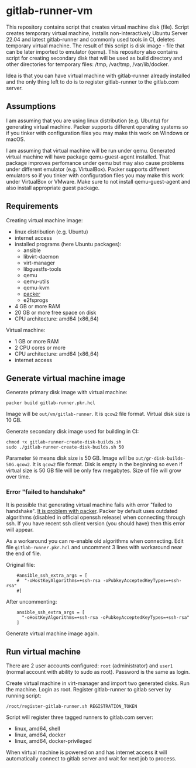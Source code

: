# gitlab-runner-vm

This repository contains script that creates virtual machine disk (file). Script creates temporary virtual machine, installs non-interactively Ubuntu Server 22.04 and latest gitlab-runner and commonly used tools in CI, deletes temporary virtual machine. The result of this script is disk image - file that can be later imported to emulator (qemu). This repository also contains script for creating secondary disk that will be used as build directory and other directories for temporary files: /tmp, /var/tmp, /var/lib/docker.

Idea is that you can have virtual machine with gitlab-runner already installed and the only thing left to do is to register gitlab-runner to the gitlab.com server.

## Assumptions

I am assuming that you are using linux distribution (e.g. Ubuntu) for generating virtual machine. Packer supports different operating systems so if you tinker with configuration files you may make this work on Windows or macOS.

I am assuming that virtual machine will be run under qemu. Generated virtual machine will have package qemu-guest-agent installed. That package improves perfomance under qemu but may also cause problems under different emulator (e.g. VirtualBox). Packer supports different emulators so if you tinker with configuration files you may make this work under VirtualBox or VMware. Make sure to not install qemu-guest-agent and also install appropriate guest package.

## Requirements

Creating virtual machine image:

* linux distribution (e.g. Ubuntu)
* internet access
* installed programs (here Ubuntu packages):
  - ansible
  - libvirt-daemon
  - virt-manager
  - libguestfs-tools
  - qemu
  - qemu-utils
  - qemu-kvm
  - [packer](https://www.packer.io/)
  - e2fsprogs
* 4 GB or more RAM
* 20 GB or more free space on disk
* CPU architecture: amd64 (x86_64)

Virtual machine:

* 1 GB or more RAM
* 2 CPU cores or more
* CPU architecture: amd64 (x86_64)
* internet access

## Generate virtual machine image

Generate primary disk image with virtual machine:

```
packer build gitlab-runner.pkr.hcl
```

Image will be `out/vm/gitlab-runner`. It is `qcow2` file format. Virtual disk size is 10 GB.

Generate secondary disk image used for building in CI:

```
chmod +x gitlab-runner-create-disk-builds.sh
sudo ./gitlab-runner-create-disk-builds.sh 50
```

Parameter `50` means disk size is 50 GB. Image will be `out/gr-disk-builds-50G.qcow2`. It is `qcow2` file format. Disk is empty in the beginning so even if virtual size is 50 GB file will be only few megabytes. Size of file will grow over time.

### Error "failed to handshake"

It is possible that generating virtual machine fails with error "failed to handshake". [It is problem with packer](https://github.com/hashicorp/packer-plugin-ansible/issues/69). Packer by default uses outdated algorithms (disabled in official openssh release) when connecting through ssh. If you have recent ssh client version (you should have) then this error will appear.

As a workaround you can re-enable old algorithms when connecting. Edit file `gitlab-runner.pkr.hcl` and uncomment 3 lines with workaround near the end of file.

Original file:

```
    #ansible_ssh_extra_args = [
    #  "-oHostKeyAlgorithms=+ssh-rsa -oPubkeyAcceptedKeyTypes=+ssh-rsa"
    #]
```

After uncommenting:

```
    ansible_ssh_extra_args = [
      "-oHostKeyAlgorithms=+ssh-rsa -oPubkeyAcceptedKeyTypes=+ssh-rsa"
    ]
```

Generate virtual machine image again.

## Run virtual machine

There are 2 user accounts configured: `root` (administrator) and `user1` (normal account with ability to sudo as root). Password is the same as login.

Create virtual machine in virt-manager and import two generated disks. Run the machine. Login as root. Register gitlab-runner to gitlab server by running script:

```
/root/register-gitlab-runner.sh REGISTRATION_TOKEN
```

Script will register three tagged runners to gitlab.com server:
* linux, amd64, shell
* linux, amd64, docker
* linux, amd64, docker-privileged

When virtual machine is powered on and has internet access it will automatically connect to gitlab server and wait for next job to process.
